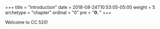 +++
title = "Introduction"
date = 2018-08-24T10:53:05-05:00
weight = 5
archetype = "chapter"
ordinal = "0"
pre = "<b>0. </b>"
+++

Welcome to CC 520!

